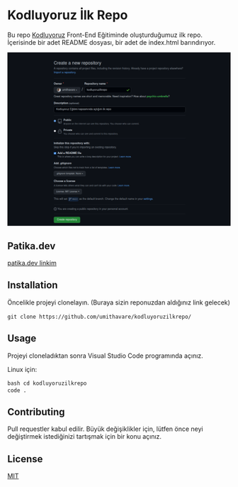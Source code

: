 # Kodluyoruz İlk Repo

Bu repo [Kodluyoruz](https://www.kodluyoruz.org/) Front-End Eğitiminde oluşturduğumuz ilk repo. İçerisinde bir adet README dosyası, bir adet de index.html barındırıyor.

![](https://github.com/umithavare/kodluyoruzilkrepo/blob/main/images/Screenshot_2022-07-11_19-56-45.png)

## Patika.dev

[patika.dev linkim](https://app.patika.dev/umith)

## Installation

Öncelikle projeyi clonelayın. (Buraya sizin reponuzdan aldığınız link gelecek)

`git clone https://github.com/umithavare/kodluyoruzilkrepo/`

## Usage

Projeyi cloneladıktan sonra Visual Studio Code programında açınız.

Linux için:

```
bash cd kodluyoruzilkrepo
code .

```

## Contributing

Pull requestler kabul edilir. Büyük değişiklikler için, lütfen önce neyi değiştirmek istediğinizi tartışmak için bir konu açınız.

## License

[MIT](https://choosealicense.com/licenses/mit/)
